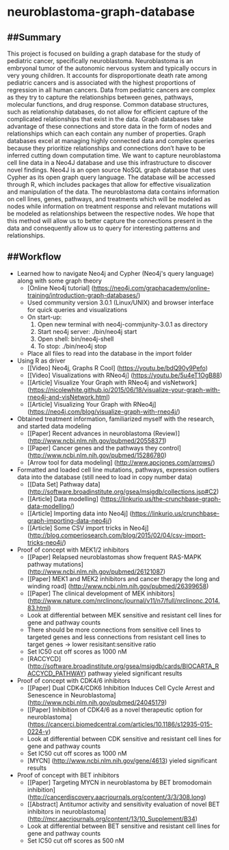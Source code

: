 # neuroblastoma-graph-database

##Summary
---
This project is focused on building a graph database for the study of pediatric cancer, specifically neuroblastoma. Neuroblastoma is an embryonal tumor of the autonomic nervous system and typically occurs in very young children. It accounts for disproportionate death rate among pediatric cancers and is associated with the highest proportions of regression in all human cancers. Data from pediatric cancers are complex as they try to capture the relationships between genes, pathways, molecular functions, and drug response. Common database structures, such as relationship databases, do not allow for efficient capture of the complicated relationships that exist in the data. Graph databases take advantage of these connections and store data in the form of nodes and relationships which can each contain any number of properties. Graph databases excel at managing highly connected data and complex queries because they prioritize relationships and connections don’t have to be inferred cutting down computation time. We want to capture neuroblastoma cell line data in a Neo4J database and use this infrastructure to discover novel findings. Neo4J is an open source NoSQL graph database that uses Cypher as its open graph query language. The database will be accessed through R, which includes packages that allow for effective visualization and manipulation of the data. The neuroblastoma data contains information on cell lines, genes, pathways, and treatments which will be modeled as nodes while information on treatment response and relevant mutations will be modeled as relationships between the respective nodes. We hope that this method will allow us to better capture the connections present in the data and consequently allow us to query for interesting patterns and relationships.

##Workflow
---
- Learned how to navigate Neo4j and Cypher (Neo4j's query language) along with some graph theory
  - [Online Neo4j tutorial] (https://neo4j.com/graphacademy/online-training/introduction-graph-databases/)
  - Used community version 3.0.1 (Linux/UNIX) and browser interface for quick queries and visualizations
  - On start-up:
    1. Open new terminal with neo4j-commjunity-3.0.1 as directory
    2. Start neo4j server: ./bin/neo4j start
    3. Open shell: bin/neo4j-shell
    4. To stop: ./bin/neo4j stop
  - Place all files to read into the database in the import folder
- Using R as driver
  - [[Video] Neo4j, Graphs R Cool] (https://youtu.be/bdQ90y9Pefo)
  - [[Video] Visualizations with RNeo4j] (https://youtu.be/5u4eT1OgB88)
  - [[Article] Visualize Your Graph with RNeo4j and visNetwork] (https://nicolewhite.github.io/2015/06/18/visualize-your-graph-with-rneo4j-and-visNetwork.html)
  - [[Article] Visualizing Your Graph with RNeo4j] (https://neo4j.com/blog/visualize-graph-with-rneo4j/)
- Obtained treatment information, familiarized myself with the research, and started data modeling
  - [[Paper] Recent advances in neuroblastoma (Review)] (http://www.ncbi.nlm.nih.gov/pubmed/20558371)
  - [[Paper] Cancer genes and the pathways they control] (http://www.ncbi.nlm.nih.gov/pubmed/15286780)
  - [Arrow tool for data modeling] (http://www.apcjones.com/arrows/)
- Formatted and loaded cell line mutations, pathways, expression outliers data into the database (still need to load in copy number data)
  - [[Data Set] Pathway data] (http://software.broadinstitute.org/gsea/msigdb/collections.jsp#C2)
  - [[Article] Data modelling] (https://linkurio.us/the-crunchbase-graph-data-modelling/)
  - [[Article] Importing data into Neo4j] (https://linkurio.us/crunchbase-graph-importing-data-neo4j/)
  - [[Article] Some CSV import tricks in Neo4j] (http://blog.comperiosearch.com/blog/2015/02/04/csv-import-tricks-neo4j/)
- Proof of concept with MEK1/2 inhibitors 
  - [[Paper] Relapsed neuroblastomas show frequent RAS-MAPK pathway mutations] (http://www.ncbi.nlm.nih.gov/pubmed/26121087)
  - [[Paper] MEK1 and MEK2 inhibitors and cancer therapy the long and winding road] (http://www.ncbi.nlm.nih.gov/pubmed/26399658)
  - [[Paper] The clinical development of MEK inhibitors] (http://www.nature.com/nrclinonc/journal/v11/n7/full/nrclinonc.2014.83.html)
  - Look at differential between MEK sensitive and resistant cell lines for gene and pathway counts
  - There should be more connections from sensitive cell lines to targeted genes and less connections from resistant cell lines to target genes -> lower resisitant:sensitive ratio
  - Set IC50 cut off scores as 1000 nM
  - [RACCYCD] (http://software.broadinstitute.org/gsea/msigdb/cards/BIOCARTA_RACCYCD_PATHWAY) pathway yieled significant results
- Proof of concept with CDK4/6 inhibitors
  - [[Paper] Dual CDK4/CDK6 Inhibition Induces Cell Cycle Arrest and Senescence in Neuroblastoma] (http://www.ncbi.nlm.nih.gov/pubmed/24045179)
  - [[Paper] Inhibition of CDK4/6 as a novel therapeutic option for neuroblastoma] (https://cancerci.biomedcentral.com/articles/10.1186/s12935-015-0224-y)
  - Look at differential between CDK sensitive and resistant cell lines for gene and pathway counts
  - Set IC50 cut off scores as 1000 nM
  - [MYCN] (http://www.ncbi.nlm.nih.gov/gene/4613) yieled significant results
- Proof of concept with BET inhibitors
  - [[Paper] Targeting MYCN in neuroblastoma by BET bromodomain inhibition] (http://cancerdiscovery.aacrjournals.org/content/3/3/308.long)
  - [[Abstract] Antitumor activity and sensitivity evaluation of novel BET inhibitors in neuroblastoma] (http://mcr.aacrjournals.org/content/13/10_Supplement/B34)
  - Look at differential between BET sensitive and resistant cell lines for gene and pathway counts
  - Set IC50 cut off scores as 500 nM
